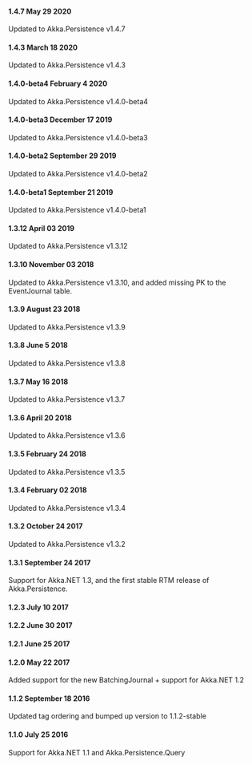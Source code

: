 #### 1.4.7 May 29 2020

Updated to Akka.Persistence v1.4.7

#### 1.4.3 March 18 2020

Updated to Akka.Persistence v1.4.3

#### 1.4.0-beta4 February 4 2020

Updated to Akka.Persistence v1.4.0-beta4

#### 1.4.0-beta3 December 17 2019

Updated to Akka.Persistence v1.4.0-beta3

#### 1.4.0-beta2 September 29 2019

Updated to Akka.Persistence v1.4.0-beta2

#### 1.4.0-beta1 September 21 2019

Updated to Akka.Persistence v1.4.0-beta1

#### 1.3.12 April 03 2019

Updated to Akka.Persistence v1.3.12

#### 1.3.10 November 03 2018

Updated to Akka.Persistence v1.3.10, and added missing PK to the EventJournal table.

#### 1.3.9 August 23 2018

Updated to Akka.Persistence v1.3.9

#### 1.3.8 June 5 2018

Updated to Akka.Persistence v1.3.8

#### 1.3.7 May 16 2018

Updated to Akka.Persistence v1.3.7

#### 1.3.6 April 20 2018

Updated to Akka.Persistence v1.3.6

#### 1.3.5 February 24 2018

Updated to Akka.Persistence v1.3.5

#### 1.3.4 February 02 2018

Updated to Akka.Persistence v1.3.4

#### 1.3.2 October 24 2017

Updated to Akka.Persistence v1.3.2

#### 1.3.1 September 24 2017
Support for Akka.NET 1.3, and the first stable RTM release of Akka.Persistence.

#### 1.2.3 July 10 2017

#### 1.2.2 June 30 2017

#### 1.2.1 June 25 2017

#### 1.2.0 May 22 2017
Added support for the new BatchingJournal + support for Akka.NET 1.2

#### 1.1.2 September 18 2016
Updated tag ordering and bumped up version to 1.1.2-stable

#### 1.1.0 July 25 2016
Support for Akka.NET 1.1 and Akka.Persistence.Query



 
